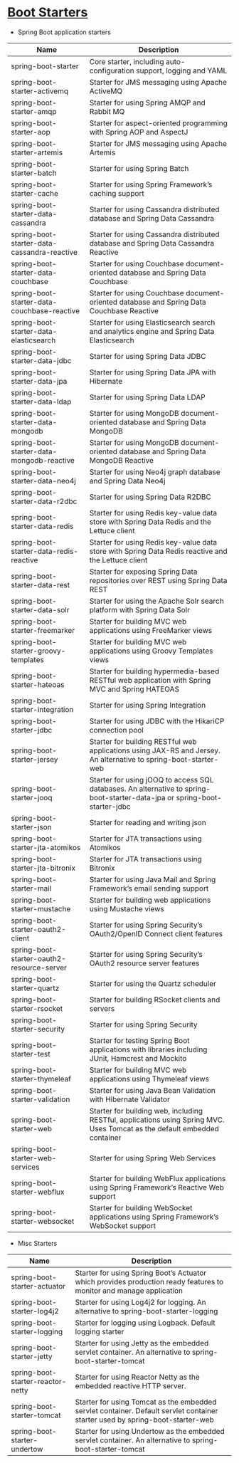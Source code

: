 # [Boot Starters](https://docs.spring.io/spring-boot/docs/current/reference/html/using-spring-boot.html#using-boot-starter)
- Spring Boot application starters

| Name	| Description |
|---|---|
| spring-boot-starter | Core starter, including auto-configuration support, logging and YAML |
| spring-boot-starter-activemq | Starter for JMS messaging using Apache ActiveMQ |
| spring-boot-starter-amqp | Starter for using Spring AMQP and Rabbit MQ |
| spring-boot-starter-aop | Starter for aspect-oriented programming with Spring AOP and AspectJ |
| spring-boot-starter-artemis | Starter for JMS messaging using Apache Artemis |
| spring-boot-starter-batch | Starter for using Spring Batch |
| spring-boot-starter-cache | Starter for using Spring Framework’s caching support |
| spring-boot-starter-data-cassandra | Starter for using Cassandra distributed database and Spring Data Cassandra |
| spring-boot-starter-data-cassandra-reactive | Starter for using Cassandra distributed database and Spring Data Cassandra Reactive |
| spring-boot-starter-data-couchbase |  Starter for using Couchbase document-oriented database and Spring Data Couchbase |
| spring-boot-starter-data-couchbase-reactive | Starter for using Couchbase document-oriented database and Spring Data Couchbase Reactive |
| spring-boot-starter-data-elasticsearch | Starter for using Elasticsearch search and analytics engine and Spring Data Elasticsearch |
| spring-boot-starter-data-jdbc | Starter for using Spring Data JDBC |
| spring-boot-starter-data-jpa | Starter for using Spring Data JPA with Hibernate |
| spring-boot-starter-data-ldap | Starter for using Spring Data LDAP |
| spring-boot-starter-data-mongodb | Starter for using MongoDB document-oriented database and Spring Data MongoDB |
| spring-boot-starter-data-mongodb-reactive | Starter for using MongoDB document-oriented database and Spring Data MongoDB Reactive |
| spring-boot-starter-data-neo4j | Starter for using Neo4j graph database and Spring Data Neo4j |
| spring-boot-starter-data-r2dbc | Starter for using Spring Data R2DBC |
| spring-boot-starter-data-redis | Starter for using Redis key-value data store with Spring Data Redis and the Lettuce client |
| spring-boot-starter-data-redis-reactive | Starter for using Redis key-value data store with Spring Data Redis reactive and the Lettuce client |
| spring-boot-starter-data-rest | Starter for exposing Spring Data repositories over REST using Spring Data REST |
| spring-boot-starter-data-solr | Starter for using the Apache Solr search platform with Spring Data Solr |
| spring-boot-starter-freemarker | Starter for building MVC web applications using FreeMarker views |
| spring-boot-starter-groovy-templates | Starter for building MVC web applications using Groovy Templates views |
| spring-boot-starter-hateoas | Starter for building hypermedia-based RESTful web application with Spring MVC and Spring HATEOAS |
| spring-boot-starter-integration |  Starter for using Spring Integration |
| spring-boot-starter-jdbc | Starter for using JDBC with the HikariCP connection pool |
| spring-boot-starter-jersey | Starter for building RESTful web applications using JAX-RS and Jersey. An alternative to spring-boot-starter-web |
| spring-boot-starter-jooq | Starter for using jOOQ to access SQL databases. An alternative to spring-boot-starter-data-jpa or spring-boot-starter-jdbc |
| spring-boot-starter-json | Starter for reading and writing json |
| spring-boot-starter-jta-atomikos | Starter for JTA transactions using Atomikos |
| spring-boot-starter-jta-bitronix | Starter for JTA transactions using Bitronix |
| spring-boot-starter-mail | Starter for using Java Mail and Spring Framework’s email sending support |
| spring-boot-starter-mustache | Starter for building web applications using Mustache views |
| spring-boot-starter-oauth2-client | Starter for using Spring Security’s OAuth2/OpenID Connect client features |
| spring-boot-starter-oauth2-resource-server | Starter for using Spring Security’s OAuth2 resource server features |
| spring-boot-starter-quartz | Starter for using the Quartz scheduler |
| spring-boot-starter-rsocket | Starter for building RSocket clients and servers |
| spring-boot-starter-security | Starter for using Spring Security |
| spring-boot-starter-test | Starter for testing Spring Boot applications with libraries including JUnit, Hamcrest and Mockito |
| spring-boot-starter-thymeleaf | Starter for building MVC web applications using Thymeleaf views |
| spring-boot-starter-validation | Starter for using Java Bean Validation with Hibernate Validator |
| spring-boot-starter-web | Starter for building web, including RESTful, applications using Spring MVC. Uses Tomcat as the default embedded container |
| spring-boot-starter-web-services | Starter for using Spring Web Services |
| spring-boot-starter-webflux | Starter for building WebFlux applications using Spring Framework’s Reactive Web support |
| spring-boot-starter-websocket | Starter for building WebSocket applications using Spring Framework’s WebSocket support |

- Misc Starters

| Name	| Description |
|---|---|
| spring-boot-starter-actuator | Starter for using Spring Boot’s Actuator which provides production ready features to monitor and manage application |
| spring-boot-starter-log4j2 | Starter for using Log4j2 for logging. An alternative to spring-boot-starter-logging |
| spring-boot-starter-logging | Starter for logging using Logback. Default logging starter |
| spring-boot-starter-jetty | Starter for using Jetty as the embedded servlet container. An alternative to spring-boot-starter-tomcat |
| spring-boot-starter-reactor-netty | Starter for using Reactor Netty as the embedded reactive HTTP server. |
| spring-boot-starter-tomcat | Starter for using Tomcat as the embedded servlet container. Default servlet container starter used by spring-boot-starter-web |
| spring-boot-starter-undertow | Starter for using Undertow as the embedded servlet container. An alternative to spring-boot-starter-tomcat |


